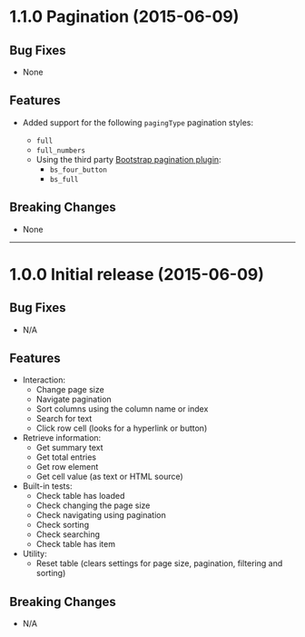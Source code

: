 ﻿<a name="1.1.0"></a>
# 1.1.0 Pagination (2015-06-09)

## Bug Fixes

- None

## Features

- Added support for the following `pagingType` pagination styles:

  - `full`
  - `full_numbers`
  - Using the third party [Bootstrap pagination plugin](https://github.com/Jowin/Datatables-Bootstrap3):
    - `bs_four_button`
    - `bs_full`

## Breaking Changes

- None

---

<a name="1.0.0"></a>
# 1.0.0 Initial release (2015-06-09)

## Bug Fixes

- N/A

## Features

- Interaction:
  - Change page size
  - Navigate pagination
  - Sort columns using the column name or index
  - Search for text
  - Click row cell (looks for a hyperlink or button)
- Retrieve information:
  - Get summary text
  - Get total entries
  - Get row element
  - Get cell value (as text or HTML source)
- Built-in tests:
  - Check table has loaded
  - Check changing the page size
  - Check navigating using pagination
  - Check sorting
  - Check searching
  - Check table has item
- Utility:
  - Reset table (clears settings for page size, pagination, filtering and sorting)

## Breaking Changes

- N/A